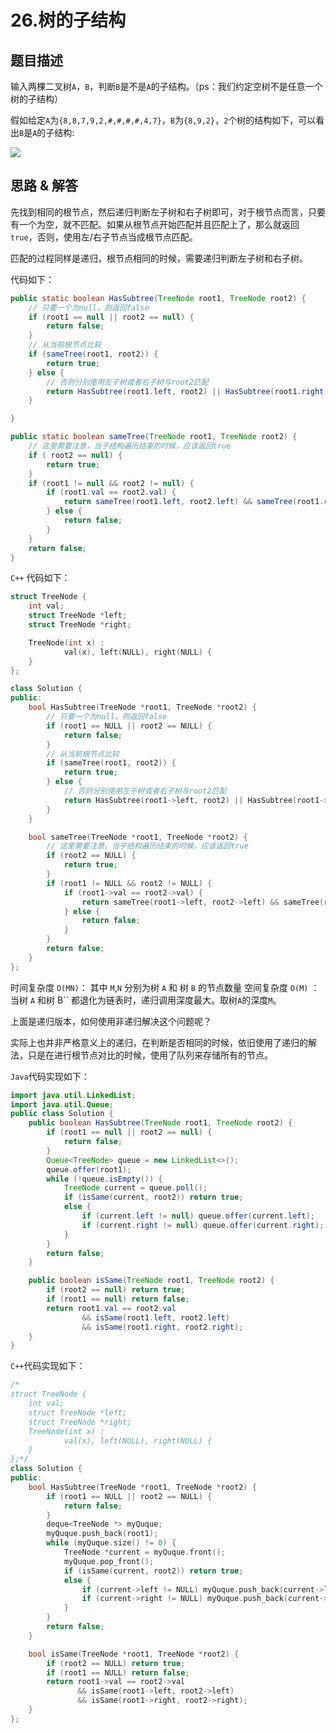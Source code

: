 # 26.树的子结构
## 题目描述
输入两棵二叉树`A`，`B`，判断`B`是不是`A`的子结构。（ps：我们约定空树不是任意一个树的子结构）

假如给定`A`为`{8,8,7,9,2,#,#,#,#,4,7}`，`B`为`{8,9,2}`，`2`个树的结构如下，可以看出`B`是`A`的子结构:

![](https://markdownpicture.oss-cn-qingdao.aliyuncs.com/blog/20211229235120.png)

## 思路 & 解答
先找到相同的根节点，然后递归判断左子树和右子树即可，对于根节点而言，只要有一个为空，就不匹配。如果从根节点开始匹配并且匹配上了，那么就返回`true`，否则，使用左/右子节点当成根节点匹配。

匹配的过程同样是递归，根节点相同的时候，需要递归判断左子树和右子树。

代码如下：

```java
public static boolean HasSubtree(TreeNode root1, TreeNode root2) {
    // 只要一个为null，则返回false
    if (root1 == null || root2 == null) {
        return false;
    }
    // 从当前根节点比较
    if (sameTree(root1, root2)) {
        return true;
    } else {
        // 否则分别使用左子树或者右子树与root2匹配
        return HasSubtree(root1.left, root2) || HasSubtree(root1.right, root2);
    }

}

public static boolean sameTree(TreeNode root1, TreeNode root2) {
    // 这里需要注意，当子结构遍历结束的时候，应该返回true
    if ( root2 == null) {
        return true;
    }
    if (root1 != null && root2 != null) {
        if (root1.val == root2.val) {
            return sameTree(root1.left, root2.left) && sameTree(root1.right, root2.right);
        } else {
            return false;
        }
    }
    return false;
}
```

`C++` 代码如下：

```C++
struct TreeNode {
    int val;
    struct TreeNode *left;
    struct TreeNode *right;

    TreeNode(int x) :
            val(x), left(NULL), right(NULL) {
    }
};

class Solution {
public:
    bool HasSubtree(TreeNode *root1, TreeNode *root2) {
        // 只要一个为null，则返回false
        if (root1 == NULL || root2 == NULL) {
            return false;
        }
        // 从当前根节点比较
        if (sameTree(root1, root2)) {
            return true;
        } else {
            // 否则分别使用左子树或者右子树与root2匹配
            return HasSubtree(root1->left, root2) || HasSubtree(root1->right, root2);
        }
    }

    bool sameTree(TreeNode *root1, TreeNode *root2) {
        // 这里需要注意，当子结构遍历结束的时候，应该返回true
        if (root2 == NULL) {
            return true;
        }
        if (root1 != NULL && root2 != NULL) {
            if (root1->val == root2->val) {
                return sameTree(root1->left, root2->left) && sameTree(root1->right, root2->right);
            } else {
                return false;
            }
        }
        return false;
    }
};
```

时间复杂度 `O(MN)`： 其中 `M`,`N` 分别为树 `A` 和 树 `B` 的节点数量
空间复杂度 `O(M)` ： 当树 `A` 和树 B`` 都退化为链表时，递归调用深度最大。取树`A`的深度`M`。

上面是递归版本，如何使用非递归解决这个问题呢？



实际上也并非严格意义上的递归，在判断是否相同的时候，依旧使用了递归的解法，只是在进行根节点对比的时候，使用了队列来存储所有的节点。



`Java`代码实现如下：

```Java
import java.util.LinkedList;
import java.util.Queue;
public class Solution {
    public boolean HasSubtree(TreeNode root1, TreeNode root2) {
        if (root1 == null || root2 == null) {
            return false;
        }
        Queue<TreeNode> queue = new LinkedList<>();
        queue.offer(root1);
        while (!queue.isEmpty()) {
            TreeNode current = queue.poll();
            if (isSame(current, root2)) return true;
            else {
                if (current.left != null) queue.offer(current.left);
                if (current.right != null) queue.offer(current.right);
            }
        }
        return false;
    }

    public boolean isSame(TreeNode root1, TreeNode root2) {
        if (root2 == null) return true;
        if (root1 == null) return false;
        return root1.val == root2.val
                && isSame(root1.left, root2.left)
                && isSame(root1.right, root2.right);
    }
}
```

`C++`代码实现如下：

```C++
/*
struct TreeNode {
	int val;
	struct TreeNode *left;
	struct TreeNode *right;
	TreeNode(int x) :
			val(x), left(NULL), right(NULL) {
	}
};*/
class Solution {
public:
    bool HasSubtree(TreeNode *root1, TreeNode *root2) {
        if (root1 == NULL || root2 == NULL) {
            return false;
        }
        deque<TreeNode *> myQuque;
        myQuque.push_back(root1);
        while (myQuque.size() != 0) {
            TreeNode *current = myQuque.front();
            myQuque.pop_front();
            if (isSame(current, root2)) return true;
            else {
                if (current->left != NULL) myQuque.push_back(current->left);
                if (current->right != NULL) myQuque.push_back(current->right);
            }
        }
        return false;
    }

    bool isSame(TreeNode *root1, TreeNode *root2) {
        if (root2 == NULL) return true;
        if (root1 == NULL) return false;
        return root1->val == root2->val
               && isSame(root1->left, root2->left)
               && isSame(root1->right, root2->right);
    }
};
```



